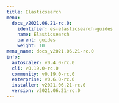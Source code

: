 ```yaml
---
title: Elasticsearch
menu:
  docs_v2021.06.21-rc.0:
    identifier: es-elasticsearch-guides
    name: Elasticsearch
    parent: guides
    weight: 10
menu_name: docs_v2021.06.21-rc.0
info:
  autoscaler: v0.4.0-rc.0
  cli: v0.19.0-rc.0
  community: v0.19.0-rc.0
  enterprise: v0.6.0-rc.0
  installer: v2021.06.21-rc.0
  version: v2021.06.21-rc.0
---
```


